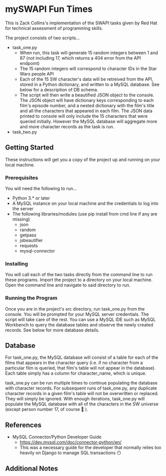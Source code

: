 # mySWAPI Fun Times

This is Zack Collins's implementation of the SWAPI tasks given by Red Hat for technical assessment of programming skills.

The project consists of two scripts...
* task_one.py
	* When run, this task will generate 15 random integers between 1 and 87 (not including 17, which returns a 404 error from the API endpoint)
	* The 15 random integers will correspond to character IDs in the Star Wars people API
	* Each of the 15 SW character's data will be retreived from the API, stored in a Python dictionary, and written to a MySQL database. See below for a description of DB schema.
	* The script will then write a beautified JSON object to the console. The JSON object will have dictionary keys corresponding to each film's episode number, and a nested dictionary with the film's title and all the characters that appeared in each film. The JSON data printed to console will only include the 15 characters that were queried initially. However the MySQL database will aggregate more and more character records as the task is run. 
* task_two.py  

## Getting Started

These instructions will get you a copy of the project up and running on your local machine.

### Prerequisites

You will need the following to run... 
* Python 3.* or later
* A MySQL instance on your local machine and the credentials to log into the server
* The following libraries/modules (use pip install from cmd line if any are missing)
	* json
	* random
	* getpass
	* jsbeautifier
	* requests
	* mysql-connector


### Installing

You will call each of the two tasks directly from the command line to run these programs.
Import the project to a directory on your local machine. Open the command line and navigate to said directory to run.


### Running the Program

Once you are in the project's src directory, run task_one.py from the console. You will be prompted for your MySQL server credentials. The script will take care of the rest. You can use a MySQL IDE such as MySQL Workbench to query the database tables and observe the newly created records. See below for more database details.


## Database

For task_one.py, the MySQL database will consist of a table for each of the films that appears in the character query (i.e. if no character from a particular film is queried, that film's table will not appear in the database). Each table simply has a column for character_name, which is unique.

task_one.py can be run multiple times to continue populating the database with character records. For subsequent runs of task_one.py, any duplicate character records in a given film's table will not be overwritten or replaced. They will simply be ignored. With enough iterations, task_one.py will populate the MySQL database with all of the characters in the SW universe (except person number 17, of course :no_entry_sign: ).

## References

* MySQL Connector/Python Developer Guide
	* https://dev.mysql.com/doc/connector-python/en/
	* This was a necessary guide for the developer that normally relies too heavily on Django to manage SQL transactions :no_mouth:

## Additional Notes
